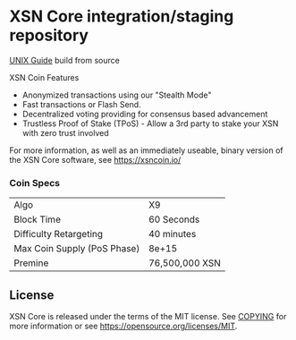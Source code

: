 XSN Core integration/staging repository
===============================

[UNIX Guide](https://github.com/X9Developers/XSN/blob/master/doc/build-unix.md) build from source

XSN Coin Features

- Anonymized transactions using our "Stealth Mode"
- Fast transactions or Flash Send.
- Decentralized voting providing for consensus based advancement
- Trustless Proof of Stake (TPoS) - Allow a 3rd party to stake your XSN with zero trust involved

For more information, as well as an immediately useable, binary version of
the XSN Core software, see https://xsncoin.io/

### Coin Specs
<table>
<tr><td>Algo</td><td>X9</td></tr>
<tr><td>Block Time</td><td>60 Seconds</td></tr>
<tr><td>Difficulty Retargeting</td><td>40 minutes</td></tr>
<tr><td>Max Coin Supply (PoS Phase)</td><td>8e+15</td></tr>
<tr><td>Premine</td><td>76,500,000 XSN</td></tr>
</table>

License
-------

XSN Core is released under the terms of the MIT license. See [COPYING](COPYING) for more
information or see https://opensource.org/licenses/MIT.

